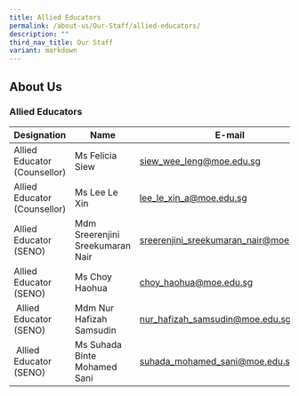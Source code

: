 ```yaml
---
title: Allied Educators
permalink: /about-us/Our-Staff/allied-educators/
description: ""
third_nav_title: Our Staff
variant: markdown
---
```

## About Us

### Allied Educators

| **Designation** | **Name** | **E-mail** |
|---|---|---|
|Allied Educator (Counsellor)| Ms Felicia Siew| siew_wee_leng@moe.edu.sg|
|Allied Educator (Counsellor)| Ms Lee Le Xin| lee_le_xin_a@moe.edu.sg|
| Allied Educator (SENO)| Mdm Sreerenjini Sreekumaran Nair | sreerenjini_sreekumaran_nair@moe.edu.sg |
| Allied Educator (SENO) | Ms Choy Haohua | choy_haohua@moe.edu.sg |
| Allied Educator (SENO) | Mdm Nur Hafizah Samsudin | nur_hafizah_samsudin@moe.edu.sg |
| Allied Educator (SENO) | Ms Suhada Binte Mohamed Sani | suhada_mohamed_sani@moe.edu.sg |